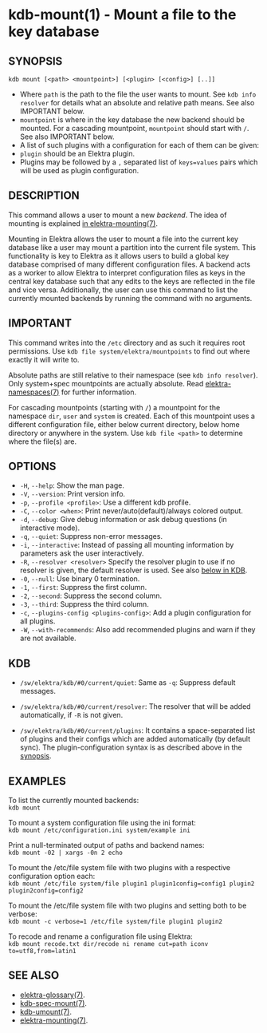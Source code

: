 kdb-mount(1) - Mount a file to the key database
===============================================

## SYNOPSIS

`kdb mount [<path> <mountpoint>] [<plugin> [<config>] [..]]`  

- Where `path` is the path to the file the user wants to mount.
  See `kdb info resolver` for details what an absolute and relative path means.
  See also IMPORTANT below.
- `mountpoint` is where in the key database the new backend should be mounted.
  For a cascading mountpoint, `mountpoint` should start with `/`.
  See also IMPORTANT below.
- A list of such plugins with a configuration for each of them can be given:
 - `plugin` should be an Elektra plugin.
 - Plugins may be followed by a `,` separated list of `keys=values` pairs which will be used as plugin configuration.


## DESCRIPTION

This command allows a user to mount a new *backend*.
The idea of mounting is explained [in elektra-mounting(7)](elektra-mounting.md).

Mounting in Elektra allows the user to mount a file into the current key database like a user may mount a partition into the current file system.
This functionality is key to Elektra as it allows users to build a global key database comprised of many different configuration files.
A backend acts as a worker to allow Elektra to interpret configuration files as keys in the central key database such that any edits to the keys are reflected in the file and vice versa.
Additionally, the user can use this command to list the currently mounted backends by running the command with no arguments.


## IMPORTANT

This command writes into the `/etc` directory and as such it requires root permissions.
Use `kdb file system/elektra/mountpoints` to find out where exactly it will write to.

Absolute paths are still relative to their namespace (see `kdb info resolver`).
Only system+spec mountpoints are actually absolute.
Read [elektra-namespaces(7)](elektra-namespaces.md) for further information.

For cascading mountpoints (starting with `/`) a mountpoint for the namespace
`dir`, `user` and `system` is created. Each of this mountpoint uses a different
configuration file, either below current directory, below home directory
or anywhere in the system.
Use `kdb file <path>` to determine where the file(s) are.


## OPTIONS

- `-H`, `--help`:
  Show the man page.
- `-V`, `--version`:
  Print version info.
- `-p`, `--profile <profile>`:
  Use a different kdb profile.
- `-C`, `--color <when>`:
  Print never/auto(default)/always colored output.
- `-d`, `--debug`:
  Give debug information or ask debug questions (in interactive mode).
- `-q`, `--quiet`:
  Suppress non-error messages.
- `-i`, `--interactive`:
  Instead of passing all mounting information by parameters ask the user interactively.
- `-R`, `--resolver <resolver>`
  Specify the resolver plugin to use if no resolver is given, the default resolver is used.
  See also [below in KDB](#KDB).
- `-0`, `--null`:
  Use binary 0 termination.
- `-1`, `--first`:
  Suppress the first column.
- `-2`, `--second`:
  Suppress the second column.
- `-3`, `--third`:
  Suppress the third column.
- `-c`, `--plugins-config <plugins-config>`:
  Add a plugin configuration for all plugins.
- `-W`, `--with-recommends`:
  Also add recommended plugins and warn if they are not available.



## KDB

- `/sw/elektra/kdb/#0/current/quiet`:
  Same as `-q`: Suppress default messages.

- `/sw/elektra/kdb/#0/current/resolver`:
  The resolver that will be added automatically, if `-R` is not given.

- `/sw/elektra/kdb/#0/current/plugins`:
  It contains a space-separated list of plugins and their configs
  which are added automatically (by default sync).
  The plugin-configuration syntax is as described above in the
  [synopsis](#SYNOPSIS).



## EXAMPLES

To list the currently mounted backends:  
`kdb mount`

To mount a system configuration file using the ini format:  
`kdb mount /etc/configuration.ini system/example ini`

Print a null-terminated output of paths and backend names:  
`kdb mount -02 | xargs -0n 2 echo`

To mount the /etc/file system file with two plugins with a respective configuration option each:  
`kdb mount /etc/file system/file plugin1 plugin1config=config1 plugin2 plugin2config=config2`

To mount the /etc/file system file with two plugins and setting both to be verbose:  
`kdb mount -c verbose=1 /etc/file system/file plugin1 plugin2`

To recode and rename a configuration file using Elektra:  
`kdb mount recode.txt dir/recode ni rename cut=path iconv to=utf8,from=latin1`

## SEE ALSO

- [elektra-glossary(7)](elektra-glossary.md).
- [kdb-spec-mount(7)](kdb-spec-mount.md).
- [kdb-umount(7)](kdb-umount.md).
- [elektra-mounting(7)](elektra-mounting.md).
